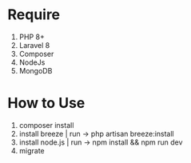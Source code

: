 # Require
1. PHP 8+
2. Laravel 8
3. Composer
4. NodeJs
5. MongoDB

# How to Use
1. composer install
2. install breeze | run -> php artisan breeze:install
3. install node.js | run -> npm install && npm run dev
4. migrate
